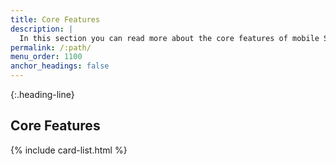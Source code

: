 ```yaml
---
title: Core Features
description: |
  In this section you can read more about the core features of mobile SDKs.
permalink: /:path/
menu_order: 1100
anchor_headings: false
---
```


{:.heading-line}
## Core Features

{% include card-list.html %}
